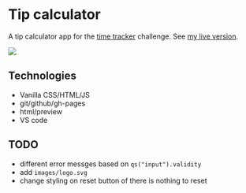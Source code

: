 # Tip calculator 

A tip calculator app for the [time tracker](https://www.frontendmentor.io/challenges/tip-calculator-app-ugJNGbJUX) challenge. See [my live version](https://gdc-fcc.github.io/fem/tip-calculator/).

![](https://github.com/gdc-fcc/fem/blob/main/tip-calculator/images/screenshot.png)

## Technologies

- Vanilla CSS/HTML/JS
- git/github/gh-pages
- html/preview
- VS code

## TODO

- different error messges based on `qs("input").validity`
- add `images/logo.svg`
- change styling on reset button of there is nothing
  to reset